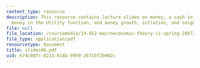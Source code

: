 ```yaml
---
content_type: resource
description: This resource contains lecture slides on money, a cash-in-advance model,
  money in the Utility function, and money growth, inflation, and seignorage.
file: null
file_location: /coursemedia/14-452-macroeconomic-theory-ii-spring-2007/674c807c0213618b99592671bf2b002c_slides06.pdf
file_type: application/pdf
resourcetype: Document
title: slides06.pdf
uid: 674c807c-0213-618b-9959-2671bf2b002c
---
```


